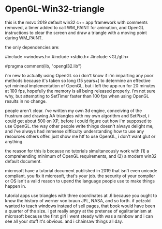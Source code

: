# OpenGL-Win32-triangle

this is the msvc 2019 default win32 c++ app framework with comments removed, a timer added to call WM_PAINT for animation, and OpenGL instructions to clear the screen and draw a triangle with a moving point during WM_PAINT.

the only dependencies are:


#include <windows.h>
#include <stdio.h>
#include <GL/gl.h>

#pragma comment(lib, "opengl32.lib")



i'm new to actually using OpenGL so i don't know if i'm imparting any poor methods because it's taken so long (15 years+) to determine an effective yet minimal implementation of OpenGL. but i left the app run for 20 minutes at 100 fps, hopefully the memory is all being released properly. i'm not sure why, but attempting to SetTimer faster than 100 fps when using OpenGL results in no change.

people aren't clear. i've written my own 3d engine, conceiving of the frustrum and drawing AA triangles with my own algorithm and SetPixel, i could get about 500 on XP, before i could figure out how i'm supposed to use OpenGL. the way other people write things doesn't always delight me, and i've always had immense difficulty understanding how to use any resources others offer. just show me htf to use OpenGL, i don't want glut or anything.

the reason for this is because no tutorials simultaneously work with (1) a comprehending minimum of OpenGL requirements, and (2) a modern win32 default document.

microsoft have a tutorial document published in 2019 that isn't even unicode compliant. you fix it microsoft, that's your job. the security of your compiler or OS isn't a valid reason to upend the language people use to make things happen in.

tutorial apps use triangles with three coordinates at .6 because you ought to know the history of werner von braun JPL, NASA, and so forth. if petzold wanted to teach windows instead of sell pages, that book would have been a quarter of the size. i get really angry at the pretense of egalitarianism at microsoft because the first girl i went steady with was a rainbow and i can see all your stuff it's obvious. and i chainsaw things all day.
